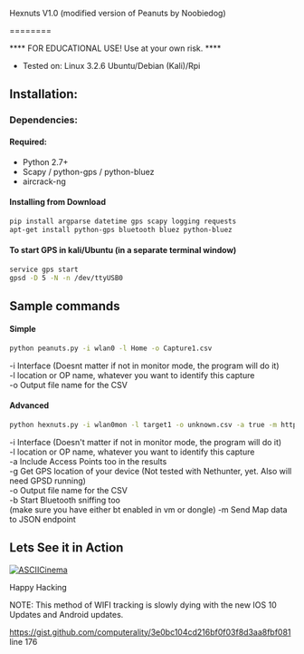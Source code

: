 Hexnuts V1.0 (modified version of Peanuts by Noobiedog)                                  
                                    
========

**** FOR EDUCATIONAL USE! Use at your own risk. **** <br />

+ Tested on: Linux 3.2.6 Ubuntu/Debian (Kali)/Rpi<br />

## Installation:

### Dependencies:

#### Required:

- Python 2.7+
- Scapy / python-gps / python-bluez
- aircrack-ng

#### Installing from Download

```bash
pip install argparse datetime gps scapy logging requests
apt-get install python-gps bluetooth bluez python-bluez
```

#### To start GPS in kali/Ubuntu (in a separate terminal window)

```bash
service gps start
gpsd -D 5 -N -n /dev/ttyUSB0
```
##  Sample commands

#### Simple

``` bash
python peanuts.py -i wlan0 -l Home -o Capture1.csv
```

-i Interface (Doesnt matter if not in monitor mode, the program will do it)<br />
-l location or OP name, whatever you want to identify this capture<br />
-o Output file name for the CSV<br />

#### Advanced

``` bash
python hexnuts.py -i wlan0mon -l target1 -o unknown.csv -a true -m http://localhost:8080/api/data -g true

```

-i Interface (Doesn't matter if not in monitor mode, the program will do it)<br />
-l location or OP name, whatever you want to identify this capture<br />
-a Include Access Points too in the results<br />
-g Get GPS location of your device (Not tested with Nethunter, yet. Also will need GPSD running)<br />
-o Output file name for the CSV<br />
-b Start Bluetooth sniffing too<br /> (make sure you have either bt enabled in vm or  dongle)
-m Send Map data to JSON endpoint

## Lets See it in Action

[![ASCIICinema](http://i.imgur.com/saR06iC.png)](https://asciinema.org/a/4lf58gw5psnik38wb4umud5r0)

Happy Hacking

NOTE: This method of WIFI tracking is slowly dying with the new IOS 10 Updates and Android updates.

https://gist.github.com/computerality/3e0bc104cd216bf0f03f8d3aa8fbf081 line 176
